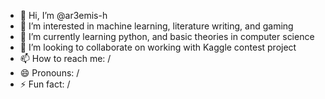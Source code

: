 - 👋 Hi, I’m @ar3emis-h
- 👀 I’m interested in machine learning, literature writing, and gaming
- 🌱 I’m currently learning python, and basic theories in computer science
- 💞️ I’m looking to collaborate on working with Kaggle contest project
- 📫 How to reach me: /
- 😄 Pronouns: /
- ⚡ Fun fact: /

<!---
ar3emis-h/ar3emis-h is a ✨ special ✨ repository because its `README.md` (this file) appears on your GitHub profile.
You can click the Preview link to take a look at your changes.
--->
